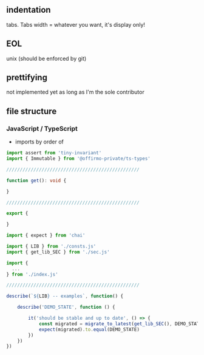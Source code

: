 
## indentation
tabs. Tabs width = whatever you want, it's display only!

## EOL
unix (should be enforced by git)

## prettifying
not implemented yet as long as I'm the sole contributor

## file structure

### JavaScript / TypeScript

* imports by order of

```ts
import assert from 'tiny-invariant'
import { Immutable } from '@offirmo-private/ts-types'

/////////////////////////////////////////////////

function get(): void {

}

/////////////////////////////////////////////////

export {

}

```

```ts
import { expect } from 'chai'

import { LIB } from './consts.js'
import { get_lib_SEC } from './sec.js'

import {
  ...
} from './index.js'

/////////////////////////////////////////////////

describe(`${LIB} -- examples`, function() {

	describe('DEMO_STATE', function () {

		it('should be stable and up to date', () => {
			const migrated = migrate_to_latest(get_lib_SEC(), DEMO_STATE)
			expect(migrated).to.equal(DEMO_STATE)
		})
	})
})

```
